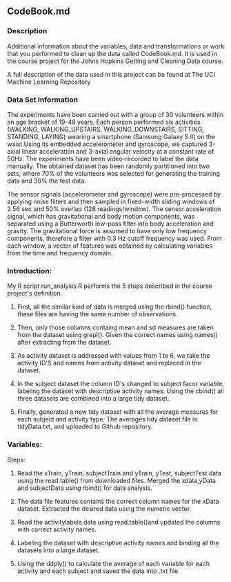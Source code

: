## CodeBook.md

### Description

Additional information about the variables, data and transformations or work that you performed to clean up the data called CodeBook.md. It is used in 
the course project for the Johns Hopkins Getting and Cleaning Data course.

A full description of the data used in this project can be found at The UCI Machine Learning Repository


### Data Set Information

The experiments have been carried out with a group of 30 volunteers within an age bracket of 19-48 years. 
Each person performed six activities (WALKING, WALKING_UPSTAIRS, WALKING_DOWNSTAIRS, SITTING, STANDING, LAYING) wearing a smartphone (Samsung Galaxy S II) on 
the waist.Using its embedded accelerometer and gyroscope, we captured 3-axial linear acceleration and 3-axial angular velocity at a constant rate of 50Hz. 
The experiments have been video-recorded to label the data manually. The obtained dataset has been randomly partitioned into two sets, where 70% of the volunteers
was selected for generating the training data and 30% the test data.

The sensor signals (accelerometer and gyroscope) were pre-processed by applying noise filters and then sampled in fixed-width sliding windows 
of 2.56 sec and 50% overlap (128 readings/window). The sensor acceleration signal, which has gravitational and body motion components, was separated 
using a Butterworth low-pass filter into body acceleration and gravity. The gravitational force is assumed to have only low frequency components, 
therefore a filter with 0.3 Hz cutoff frequency was used. From each window, a vector of features was obtained by calculating variables from the time 
and frequency domain.

### Introduction:

My  R script run_analysis.R performs the 5 steps described in the course project's definition.

1. First, all the similar kind of data is merged using the rbind() function, these files are having the same number of observations.

2. Then, only those columns containg mean and sd measures are taken from the dataset using grepl(). Given the correct names using names() after 
   extracting from the dataset. 

3. As activity dataset is addressed with values from 1 to 6, we take the activity ID'S and names from activity dataset and replaced in the dataset.

4. In the subject dataset the column ID's changed  to subject facor variable, labeling the dataset with descriptive activity names.
   Using the cbind() all three datasets are combined into a large tidy dataset.

5. Finally, generated a new  tidy dataset with all the average measures for each subject and activity type.
   The averages tidy dataset file is  tidyData.txt, and uploaded to Github repository.
   
### Variables:
   
Steps:

1. Read the xTrain, yTrain, subjectTrain and  yTrain, yTest, subjectTest data using the read.table() from downloaded files.
   Merged the xdata,yData and subjectData using rbind() for data analysis.

2. The data file features contains the correct column names for the xData dataset. Extracted the desired data using the numeric vector.

3. Read the activitylabels data using read.table()and updated the columns with correct activity names.

4. Labeling the dataset with descriptive activity names and binding all the datasets into a large dataset.

5. Using the ddply() to calculate the  average of each variable for each activity and each subject and saved the data into .txt file
   

